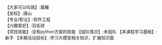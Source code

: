 【大家可以叫我】:晨曦  
【坐标】:唐山  
【专业/职业】:软件工程  
【兴趣爱好】:羽毛球  
【项目技能】:没有python方面的技能
【组队情况】:未组队
【本课程学习基础】:新手
【本期活动目标】:学习大模型相关知识，扩展知识面